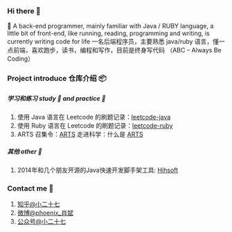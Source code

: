 ### Hi there 👋

🌱 A back-end programmer, mainly familiar with Java / RUBY language, a little bit of front-end, like running, reading, programming and writing, is currently writing code for life 一名后端程序员，主要熟悉 java/ruby 语言，懂一点前端，喜欢跑步，读书，编程和写作，目前是终身写代码 （ABC – Always Be Coding）


### Project introduce 仓库介绍 📦
##### 学习和练习 study 📕 and practice 🔨
1. 使用 Java 语言在 Leetcode 的刷题记录：[leetcode-java](https://github.com/xiao2shiqi/leetcode-java)
2. 使用 Ruby 语言在 Leetcode 的刷题记录：[leetcode-ruby](https://github.com/xiao2shiqi/leetcode-ruby)
3. ARTS 召集令：[ARTS](https://github.com/xiao2shiqi/ARTS) 走进科学：什么是 [ARTS](https://www.jianshu.com/p/951607ebbba0)

##### 其他 other 🔫
1. 2014年和几个朋友开源的Java快速开发脚手架工具: [Hihsoft](https://github.com/ossbar/sso)

### Contact me 📱
1. [知乎@小二十七](https://www.zhihu.com/people/xiao-bin-91/posts) 
2. [微博@phoenix_肖斌](https://weibo.com/u/2102996894)
3. [公众号@小二十七](https://highlight.s3.cn-northwest-1.amazonaws.com.cn/1564929103262)

<!--
**xiao2shiqi/xiao2shiqi** is a ✨ _special_ ✨ repository because its `README.md` (this file) appears on your GitHub profile.

Here are some ideas to get you started:
- 📕
- 🔭 I’m currently working on ...
- 🌱 I’m currently learning ...
- 👯 I’m looking to collaborate on ...
- 🤔 I’m looking for help with ...
- 💬 Ask me about ...
- 📫 How to reach me: ...
- 😄 Pronouns: ...
- ⚡ Fun fact: ...
-->
